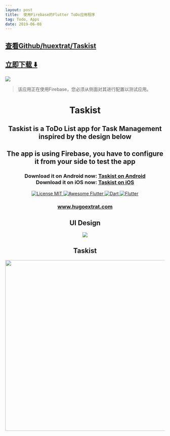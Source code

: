 ```yaml
---
layout: post
title:  使用Firebase的Flutter ToDo应用程序
tag: Todo, Apps
date: 2019-06-08
---
```


 

## [查看Github/huextrat/Taskist](http://github.com/huextrat/Taskist)
## [立即下载 ️⬇️ ](https://codeload.github.com/huextrat/Taskist/zip/master) 


 
![](https://flutterawesome.com/content/images/2018/10/Taskist.jpg)
 
>
> 该应用正在使用Firebase，您必须从侧面对其进行配置以测试应用。
>

 
<h1 align="center">Taskist</h1>

<h2 align="center">
 Taskist is a ToDo List app for Task Management inspired by the design below
</h2>

<h2 align="center">
 The app is using Firebase, you have to configure it from your side to test the app
</h2>

<h3 align="center">
 Download it on Android now: <a href="https://play.google.com/store/apps/details?id=com.huextrat.taskist">
      Taskist on Android
    </a>
 <br>
 Download it on iOS now: <a href="https://itunes.apple.com/fr/app/taskist/id1435481664">
      Taskist on iOS
    </a>
</h3>


<div align="center">
  <a href="https://opensource.org/licenses/MIT">
    <img src="https://img.shields.io/badge/license-MIT-blue.svg?longCache=true&style=for-the-badge" alt="License MIT" />
  </a>
  <a href="https://github.com/Solido/awesome-flutter">
     <img src="https://img.shields.io/badge/awesome-%F0%9F%95%B6-purple.svg?longCache=true&style=for-the-badge" alt="Awesome Flutter" />
  </a>
  <a href="https://www.dartlang.org/">
     <img src="https://img.shields.io/badge/Dart-2.0.0-ff69b4.svg?longCache=true&style=for-the-badge" alt="Dart" />
  </a>
  <a href="https://flutter.io/">
     <img src="https://img.shields.io/badge/Flutter-SDK-3BB9FF.svg?longCache=true&style=for-the-badge" alt="Flutter" />
  </a>
</div>


<div align="center">
  <h3>
    <a href="https://hugoextrat.com">
      www.hugoextrat.com
    </a>
  </h3>
</div>


<h2 align="center">
  <strong>UI Design</strong>
</h2>

<div align="center">
  <img src="https://media.giphy.com/media/1wpPvwtUU2yuqYlqmx/giphy.gif"/>
</div>

<h2 align="center">
  <strong>Taskist</strong>
</h2>

<div align="center">
  <img src="https://media.giphy.com/media/bcKj48rvx7fPIj4ifS/giphy.gif" height="540"/>
</div>

